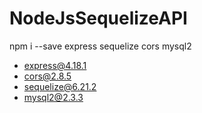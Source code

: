 ﻿# NodeJsSequelizeAPI


npm i --save express sequelize cors mysql2


+ express@4.18.1
+ cors@2.8.5
+ sequelize@6.21.2
+ mysql2@2.3.3
